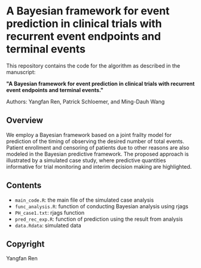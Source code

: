 # A Bayesian framework for event prediction in clinical trials with recurrent event endpoints and terminal events

This repository contains the code for the algorithm as described in the manuscript:

**"A Bayesian framework for event prediction in clinical trials with recurrent event endpoints and terminal events."**

Authors: Yangfan Ren, Patrick Schloemer, and Ming-Dauh Wang

## Overview

We employ a Bayesian framework based on a joint frailty model for prediction of the timing of observing the desired number of total events. Patient enrollment and censoring of patients due to other reasons are also modeled in the Bayesian predictive framework. The proposed approach is illustrated by a simulated case study, where predictive quantities informative for trial monitoring and interim decision making are highlighted.

## Contents

- `main_code.R`: the main file of the simulated case analysis
- `func_analysis.R`: function of conducting Bayesian analysis using rjags
- `PH_case1.txt`: rjags function
- `pred_rec_exp.R`: function of prediction using the result from analysis
- `data.Rdata`: simulated data

## Copyright

Yangfan Ren
